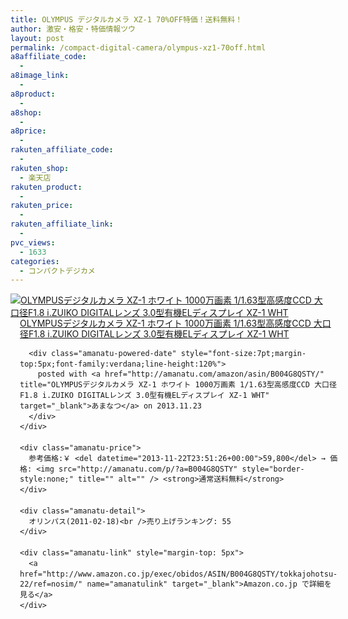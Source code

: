 ```yaml
---
title: OLYMPUS デジタルカメラ XZ-1 70%OFF特価！送料無料！
author: 激安・格安・特価情報ツウ
layout: post
permalink: /compact-digital-camera/olympus-xz1-70off.html
a8affiliate_code:
  - 
a8image_link:
  - 
a8product:
  - 
a8shop:
  - 
a8price:
  - 
rakuten_affiliate_code:
  - 
rakuten_shop:
  - 楽天店
rakuten_product:
  - 
rakuten_price:
  - 
rakuten_affiliate_link:
  - 
pvc_views:
  - 1633
categories:
  - コンパクトデジカメ
---
```

<div class="amanatu-box" style="margin-bottom:0px;">
  <div class="amanatu-image" style="float:left;">
    <a href="http://www.amazon.co.jp/exec/obidos/ASIN/B004G8QSTY/tokkajohotsu-22/ref=nosim/" name="amanatulink" target="_blank"><img src="http://i0.wp.com/ecx.images-amazon.com/images/I/31ZOk71ErKL._SL160_.jpg?w=546" alt="OLYMPUSデジタルカメラ XZ-1 ホワイト 1000万画素 1/1.63型高感度CCD 大口径F1.8 i.ZUIKO DIGITALレンズ 3.0型有機ELディスプレイ XZ-1 WHT" style="border: none;" data-recalc-dims="1" /></a>
  </div>
  
  <div class="amanatu-info" style="float:left;margin-left:15px;line-height:120%">
    <div class="amanatu-name" style="margin-bottom:10px;line-height:120%">
      <a href="http://www.amazon.co.jp/exec/obidos/ASIN/B004G8QSTY/tokkajohotsu-22/ref=nosim/" name="amanatulink" target="_blank">OLYMPUSデジタルカメラ XZ-1 ホワイト 1000万画素 1/1.63型高感度CCD 大口径F1.8 i.ZUIKO DIGITALレンズ 3.0型有機ELディスプレイ XZ-1 WHT</a> 
      
      <div class="amanatu-powered-date" style="font-size:7pt;margin-top:5px;font-family:verdana;line-height:120%">
        posted with <a href="http://amanatu.com/amazon/asin/B004G8QSTY/" title="OLYMPUSデジタルカメラ XZ-1 ホワイト 1000万画素 1/1.63型高感度CCD 大口径F1.8 i.ZUIKO DIGITALレンズ 3.0型有機ELディスプレイ XZ-1 WHT" target="_blank">あまなつ</a> on 2013.11.23
      </div>
    </div>
    
    <div class="amanatu-price">
      参考価格:￥ <del datetime="2013-11-22T23:51:26+00:00">59,800</del> → 価格: <img src="http://amanatu.com/p/?a=B004G8QSTY" style="border-style:none;" title="" alt="" /> <strong>通常送料無料</strong>
    </div>
    
    <div class="amanatu-detail">
      オリンパス(2011-02-18)<br />売り上げランキング: 55
    </div>
    
    <div class="amanatu-link" style="margin-top: 5px">
      <a href="http://www.amazon.co.jp/exec/obidos/ASIN/B004G8QSTY/tokkajohotsu-22/ref=nosim/" name="amanatulink" target="_blank">Amazon.co.jp で詳細を見る</a>
    </div>
  </div>
  
  <div class="amanatu-footer" style="clear: left">
  </div>
</div>